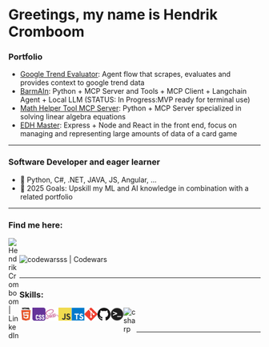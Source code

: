# Greetings, my name is Hendrik Cromboom

### Portfolio
- [Google Trend Evaluator](https://github.com/HendrikCromboom/google-trends-digestion-agent): Agent flow that scrapes, evaluates and provides context to google trend data
- [BarmAIn](https://github.com/HendrikCromboom/barmain): Python + MCP Server and Tools + MCP Client + Langchain Agent + Local LLM (STATUS: In Progress:MVP ready for terminal use)
- [Math Helper Tool MCP Server](https://github.com/HendrikCromboom/AI-LLM-math-helper-tools): Python + MCP Server specialized in solving linear algebra equations
- [EDH Master](https://github.com/HendrikCromboom/EDH-Master): Express + Node and React in the front end, focus on managing and representing large amounts of data of a card game
---

### Software Developer and eager learner
- 🌱 Python, C#, .NET, JAVA, JS, Angular, ...
- 🥅 2025 Goals: Upskill my ML and AI knowledge in combination with a related portfolio
---

### Find me here:

[<img align="left" alt="HendrikCromboom | LinkedIn" width="22px" src="https://cdn.jsdelivr.net/npm/simple-icons@v3/icons/linkedin.svg" />][linkedin]
<br />
<br />
[<img align="left" alt="codewarsss | Codewars" width="auto" src="https://www.codewars.com/users/HendrikCromboom/badges/small" />][codewars]

<br />

---

### Skills:

<img align="left" alt="HTML5" width="26px" src="https://raw.githubusercontent.com/github/explore/80688e429a7d4ef2fca1e82350fe8e3517d3494d/topics/html/html.png" />
<img align="left" alt="CSS3" width="26px" src="https://raw.githubusercontent.com/github/explore/80688e429a7d4ef2fca1e82350fe8e3517d3494d/topics/css/css.png" />
<img align="left" alt="Sass" width="26px" src="https://raw.githubusercontent.com/github/explore/80688e429a7d4ef2fca1e82350fe8e3517d3494d/topics/sass/sass.png" />
<img align="left" alt="JavaScript" width="26px" src="https://raw.githubusercontent.com/github/explore/80688e429a7d4ef2fca1e82350fe8e3517d3494d/topics/javascript/javascript.png" />
<img align="left" alt="TypeScript" width="26px" src="https://raw.githubusercontent.com/HendrikCromboom/HendrikCromboom/master/TS155x155.png" />
<img align="left" alt="Git" width="26px" src="https://raw.githubusercontent.com/github/explore/80688e429a7d4ef2fca1e82350fe8e3517d3494d/topics/git/git.png" />
<img align="left" alt="GitHub" width="26px" src="https://raw.githubusercontent.com/github/explore/78df643247d429f6cc873026c0622819ad797942/topics/github/github.png" />
<img align="left" alt="terminal" width="26px" src="https://raw.githubusercontent.com/github/explore/80688e429a7d4ef2fca1e82350fe8e3517d3494d/topics/terminal/terminal.png" />
<img align="left" alt="csharp" width="26px" src="https://www.brandeps.com/logo-download/C/C-Sharp-logo-vector-01.svg" />



<br />
<br />

---

[linkedin]: https://www.linkedin.com/in/hendrik-cromboom-99b68450/
[codewars]: https://www.codewars.com/users/HendrikCromboom
